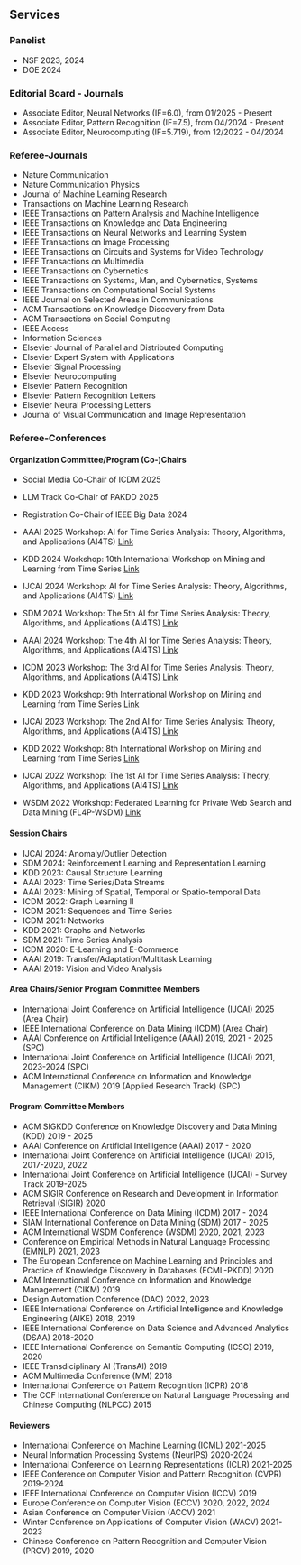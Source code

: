 ## Services

### Panelist
* NSF 2023, 2024
* DOE 2024

### Editorial Board - Journals

* Associate Editor, Neural Networks (IF=6.0), from 01/2025 - Present
* Associate Editor, Pattern Recognition (IF=7.5), from 04/2024 - Present
* Associate Editor, Neurocomputing (IF=5.719), from 12/2022 - 04/2024

### Referee-Journals

* Nature Communication
* Nature Communication Physics
* Journal of Machine Learning Research
* Transactions on Machine Learning Research
* IEEE Transactions on Pattern Analysis and Machine Intelligence
* IEEE Transactions on Knowledge and Data Engineering
* IEEE Transactions on Neural Networks and Learning System
* IEEE Transactions on Image Processing
* IEEE Transactions on Circuits and Systems for Video Technology
* IEEE Transactions on Multimedia
* IEEE Transactions on Cybernetics
* IEEE Transactions on Systems, Man, and Cybernetics, Systems
* IEEE Transactions on Computational Social Systems
* IEEE Journal on Selected Areas in Communications
* ACM Transactions on Knowledge Discovery from Data
* ACM Transactions on Social Computing
* IEEE Access
* Information Sciences
* Elsevier Journal of Parallel and Distributed Computing
* Elsevier Expert System with Applications
* Elsevier Signal Processing
* Elsevier Neurocomputing
* Elsevier Pattern Recognition
* Elsevier Pattern Recognition Letters
* Elsevier Neural Processing Letters
* Journal of Visual Communication and Image Representation

### Referee-Conferences

#### Organization Committee/Program (Co-)Chairs

* Social Media Co-Chair of ICDM 2025
* LLM Track Co-Chair of PAKDD 2025
* Registration Co-Chair of IEEE Big Data 2024

* AAAI 2025 Workshop: AI for Time Series Analysis: Theory, Algorithms, and Applications (AI4TS) [Link](https://ai4ts.github.io/aaai2025)
* KDD 2024 Workshop: 10th International Workshop on Mining and Learning from Time Series [Link](https://kdd-milets.github.io/milets2024/)
* IJCAI 2024 Workshop: AI for Time Series Analysis: Theory, Algorithms, and Applications (AI4TS) [Link](https://ai4ts.github.io/ijcai2024)
* SDM 2024 Workshop: The 5th AI for Time Series Analysis: Theory, Algorithms, and Applications (AI4TS) [Link](https://ai4ts.github.io/sdm2024)
* AAAI 2024 Workshop: The 4th AI for Time Series Analysis: Theory, Algorithms, and Applications (AI4TS) [Link](https://ai4ts.github.io/aaai2024)
* ICDM 2023 Workshop: The 3rd AI for Time Series Analysis: Theory, Algorithms, and Applications (AI4TS) [Link](https://ai4ts.github.io/icdm2023)
* KDD 2023 Workshop: 9th International Workshop on Mining and Learning from Time Series [Link](https://kdd-milets.github.io/milets2023/)
* IJCAI 2023 Workshop: The 2nd AI for Time Series Analysis: Theory, Algorithms, and Applications (AI4TS) [Link](https://ai4ts.github.io/ijcai2023)
* KDD 2022 Workshop: 8th International Workshop on Mining and Learning from Time Series [Link](https://kdd-milets.github.io/milets2022/)
* IJCAI 2022 Workshop: The 1st AI for Time Series Analysis: Theory, Algorithms, and Applications (AI4TS) [Link](https://ai4ts.github.io/)
* WSDM 2022 Workshop: Federated Learning for Private Web Search and Data Mining (FL4P-WSDM) [Link](https://fl4p-wsdm.github.io/)

#### Session Chairs
* IJCAI 2024: Anomaly/Outlier Detection
* SDM 2024: Reinforcement Learning and Representation Learning
* KDD 2023: Causal Structure Learning
* AAAI 2023: Time Series/Data Streams
* AAAI 2023: Mining of Spatial, Temporal or Spatio-temporal Data
* ICDM 2022: Graph Learning II
* ICDM 2021: Sequences and Time Series
* ICDM 2021: Networks
* KDD 2021:  Graphs and Networks
* SDM 2021: Time Series Analysis
* ICDM 2020: E-Learning and E-Commerce
* AAAI 2019: Transfer/Adaptation/Multitask Learning
* AAAI 2019: Vision and Video Analysis

#### Area Chairs/Senior Program Committee Members

* International Joint Conference on Artificial Intelligence (IJCAI) 2025 (Area Chair)
* IEEE International Conference on Data Mining (ICDM) (Area Chair)
* AAAI Conference on Artificial Intelligence (AAAI) 2019, 2021 - 2025 (SPC)
* International Joint Conference on Artificial Intelligence (IJCAI) 2021, 2023-2024 (SPC)
* ACM International Conference on Information and Knowledge Management (CIKM) 2019 (Applied Research Track) (SPC)

#### Program Committee Members

* ACM SIGKDD Conference on Knowledge Discovery and Data Mining (KDD) 2019 - 2025
* AAAI Conference on Artificial Intelligence (AAAI) 2017 - 2020
* International Joint Conference on Artificial Intelligence (IJCAI) 2015, 2017-2020, 2022
* International Joint Conference on Artificial Intelligence (IJCAI) - Survey Track 2019-2025
* ACM SIGIR Conference on Research and Development in Information Retrieval (SIGIR) 2020
* IEEE International Conference on Data Mining (ICDM) 2017 - 2024
* SIAM International Conference on Data Mining (SDM) 2017 - 2025
* ACM International WSDM Conference (WSDM) 2020, 2021, 2023
* Conference on Empirical Methods in Natural Language Processing (EMNLP) 2021, 2023
* The European Conference on Machine Learning and Principles and Practice of Knowledge Discovery in Databases (ECML-PKDD) 2020
* ACM International Conference on Information and Knowledge Management (CIKM) 2019
* Design Automation Conference (DAC) 2022, 2023
* IEEE International Conference on Artificial Intelligence and Knowledge Engineering (AIKE) 2018, 2019
* IEEE International Conference on Data Science and Advanced Analytics (DSAA) 2018-2020
* IEEE International Conference on Semantic Computing (ICSC) 2019, 2020
* IEEE Transdiciplinary AI (TransAI) 2019
* ACM Multimedia Conference (MM) 2018
* International Conference on Pattern Recognition (ICPR) 2018
* The CCF International Conference on Natural Language Processing and Chinese Computing (NLPCC) 2015

#### Reviewers

* International Conference on Machine Learning (ICML) 2021-2025
* Neural Information Processing Systems (NeurIPS) 2020-2024
* International Conference on Learning Representations (ICLR) 2021-2025
* IEEE Conference on Computer Vision and Pattern Recognition (CVPR) 2019-2024
* IEEE International Conference on Computer Vision (ICCV) 2019
* Europe Conference on Computer Vision (ECCV) 2020, 2022, 2024
* Asian Conference on Computer Vision (ACCV) 2021
* Winter Conference on Applications of Computer Vision (WACV) 2021-2023
* Chinese Conference on Pattern Recognition and Computer Vision (PRCV) 2019, 2020
